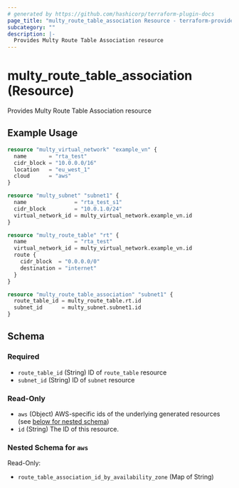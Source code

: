 ```yaml
---
# generated by https://github.com/hashicorp/terraform-plugin-docs
page_title: "multy_route_table_association Resource - terraform-provider-multy"
subcategory: ""
description: |-
  Provides Multy Route Table Association resource
---
```


# multy_route_table_association (Resource)

Provides Multy Route Table Association resource

## Example Usage

```terraform
resource "multy_virtual_network" "example_vn" {
  name       = "rta_test"
  cidr_block = "10.0.0.0/16"
  location   = "eu_west_1"
  cloud      = "aws"
}

resource "multy_subnet" "subnet1" {
  name               = "rta_test_s1"
  cidr_block         = "10.0.1.0/24"
  virtual_network_id = multy_virtual_network.example_vn.id
}

resource "multy_route_table" "rt" {
  name               = "rta_test"
  virtual_network_id = multy_virtual_network.example_vn.id
  route {
    cidr_block  = "0.0.0.0/0"
    destination = "internet"
  }
}

resource "multy_route_table_association" "subnet1" {
  route_table_id = multy_route_table.rt.id
  subnet_id      = multy_subnet.subnet1.id
}
```

<!-- schema generated by tfplugindocs -->
## Schema

### Required

- `route_table_id` (String) ID of `route_table` resource
- `subnet_id` (String) ID of `subnet` resource

### Read-Only

- `aws` (Object) AWS-specific ids of the underlying generated resources (see [below for nested schema](#nestedatt--aws))
- `id` (String) The ID of this resource.

<a id="nestedatt--aws"></a>
### Nested Schema for `aws`

Read-Only:

- `route_table_association_id_by_availability_zone` (Map of String)


